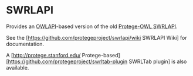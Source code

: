 SWRLAPI
=======

Provides an [OWLAPI](https://github.com/owlcs/owlapi)-based version of the 
old [Protege-OWL SWRLAPI](http://protege.cim3.net/cgi-bin/wiki.pl?SWRLAPI).

See the [https://github.com/protegeproject/swrlapi/wiki SWRLAPI Wiki] for documentation.

A [http://protege.stanford.edu/ Protege-based] [https://github.com/protegeproject/swrltab-plugin SWRLTab plugin] is also available. 


